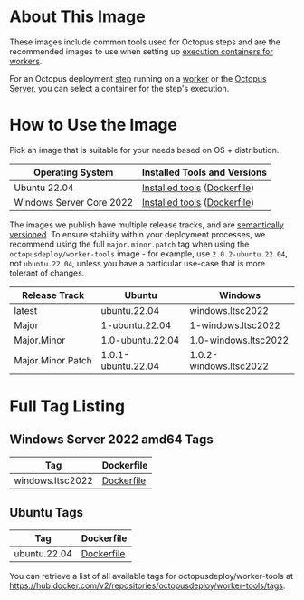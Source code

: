 [//]: # (!!!!IF YOU MAKE CHANGES TO THIS FILE, REMEMBER TO UPDATE DOCKER HUB!!!!)

# About This Image

These images include common tools used for Octopus steps and are the recommended images to use when setting up [execution containers for workers](https://octopus.com/docs/deployment-process/execution-containers-for-workers).

For an Octopus deployment [step](https://octopus.com/docs/deployment-process/steps) running on a [worker](https://octopus.com/docs/infrastructure/workers) or the [Octopus Server](https://octopus.com/docs/infrastructure/workers/built-in-worker), you can select a container for the step's execution.

# How to Use the Image

Pick an image that is suitable for your needs based on OS + distribution.

| Operating System         | Installed Tools and Versions                                                                                                                         |
|--------------------------|------------------------------------------------------------------------------------------------------------------------------------------------------|
| Ubuntu 22.04             | [Installed tools](https://github.com/OctopusDeploy/WorkerTools/blob/master/ubuntu.22.04/README.md) ([Dockerfile](https://github.com/OctopusDeploy/WorkerTools/blob/master/ubuntu.22.04/Dockerfile))         |
| Windows Server Core 2022 | [Installed tools](https://github.com/OctopusDeploy/WorkerTools/blob/master/windows.ltsc2022/README.md) ([Dockerfile](https://github.com/OctopusDeploy/WorkerTools/blob/master/windows.ltsc2022/Dockerfile)) |

The images we publish have multiple release tracks, and are [semantically versioned](https://semver.org/). To ensure stability within your deployment processes, we recommend using the full `major.minor.patch` tag when using the `octopusdeploy/worker-tools` image - for example, use `2.0.2-ubuntu.22.04`, not `ubuntu.22.04`, unless you have a particular use-case that is more tolerant of changes.

Release Track  | Ubuntu             | Windows 
---------|--------------------| ---
latest | ubuntu.22.04       | windows.ltsc2022
Major | 1-ubuntu.22.04     | 1-windows.ltsc2022
Major.Minor | 1.0-ubuntu.22.04   | 1.0-windows.ltsc2022
Major.Minor.Patch | 1.0.1-ubuntu.22.04 | 1.0.2-windows.ltsc2022

# Full Tag Listing

## Windows Server 2022 amd64 Tags
Tag | Dockerfile
---------| ---------------
windows.ltsc2022 | [Dockerfile](https://github.com/OctopusDeploy/WorkerTools/blob/master/windows.ltsc2022/Dockerfile)

## Ubuntu Tags
Tag | Dockerfile
---------| ---------------
ubuntu.22.04 | [Dockerfile](https://github.com/OctopusDeploy/WorkerTools/blob/master/ubuntu.22.04/Dockerfile)

You can retrieve a list of all available tags for octopusdeploy/worker-tools at https://hub.docker.com/v2/repositories/octopusdeploy/worker-tools/tags.
